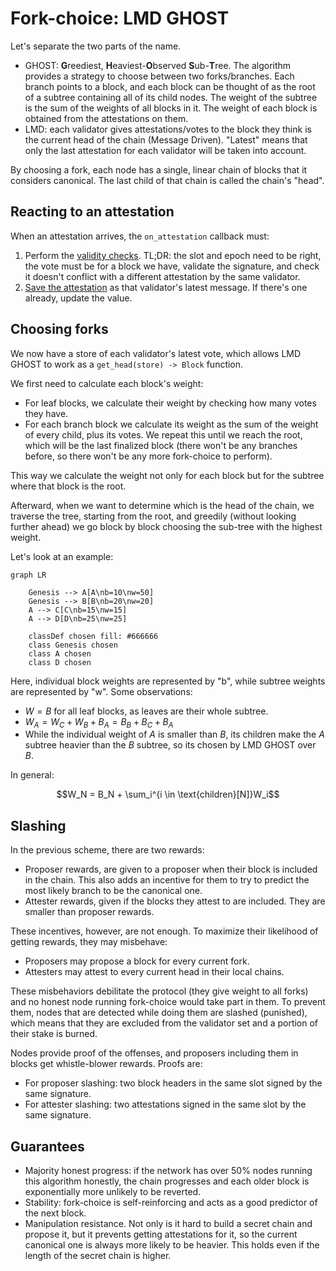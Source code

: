 # Fork-choice: LMD GHOST

Let's separate the two parts of the name.

- GHOST: **G**reediest, **H**eaviest-**O**bserved **S**ub-**T**ree. The algorithm provides a strategy to choose between two forks/branches. Each branch points to a block, and each block can be thought of as the root of a subtree containing all of its child nodes. The weight of the subtree is the sum of the weights of all blocks in it. The weight of each block is obtained from the attestations on them.
- LMD: each validator gives attestations/votes to the block they think is the current head of the chain (Message Driven). "Latest" means that only the last attestation for each validator will be taken into account.

By choosing a fork, each node has a single, linear chain of blocks that it considers canonical. The last child of that chain is called the chain's "head".

## Reacting to an attestation

When an attestation arrives, the `on_attestation` callback must:

1. Perform the [validity checks](https://eth2book.info/capella/part3/forkchoice/phase0/#validate_on_attestation). TL;DR: the slot and epoch need to be right, the vote must be for a block we have, validate the signature, and check it doesn't conflict with a different attestation by the same validator.
2. [Save the attestation](https://eth2book.info/capella/part3/forkchoice/phase0/#update_latest_messages) as that validator's latest message. If there's one already, update the value.

## Choosing forks

We now have a store of each validator's latest vote, which allows LMD GHOST to work as a `get_head(store) -> Block` function.

We first need to calculate each block's weight:

- For leaf blocks, we calculate their weight by checking how many votes they have.
- For each branch block we calculate its weight as the sum of the weight of every child, plus its votes. We repeat this until we reach the root, which will be the last finalized block (there won't be any branches before, so there won't be any more fork-choice to perform).

This way we calculate the weight not only for each block but for the subtree where that block is the root.

Afterward, when we want to determine which is the head of the chain, we traverse the tree, starting from the root, and greedily (without looking further ahead) we go block by block choosing the sub-tree with the highest weight.

Let's look at an example:

```mermaid
graph LR

    Genesis --> A[A\nb=10\nw=50]
    Genesis --> B[B\nb=20\nw=20]
    A --> C[C\nb=15\nw=15]
    A --> D[D\nb=25\nw=25]

    classDef chosen fill: #666666
    class Genesis chosen
    class A chosen
    class D chosen
```

Here, individual block weights are represented by "b", while subtree weights are represented by "w". Some observations:

- $W = B$ for all leaf blocks, as leaves are their whole subtree.
- $W_A=W_C+W_B +B_A= B_B + B_C + B_A$
- While the individual weight of $A$ is smaller than $B$, its children make the $A$ subtree heavier than the $B$ subtree, so its chosen by LMD GHOST over $B$.

In general:

$$W_N = B_N + \sum_i^{i \in \text{children}[N]}W_i$$

## Slashing

In the previous scheme, there are two rewards:

- Proposer rewards, are given to a proposer when their block is included in the chain. This also adds an incentive for them to try to predict the most likely branch to be the canonical one.
- Attester rewards, given if the blocks they attest to are included. They are smaller than proposer rewards.

These incentives, however, are not enough. To maximize their likelihood of getting rewards, they may misbehave:

- Proposers may propose a block for every current fork.
- Attesters may attest to every current head in their local chains.

These misbehaviors debilitate the protocol (they give weight to all forks) and no honest node running fork-choice would take part in them. To prevent them, nodes that are detected while doing them are slashed (punished), which means that they are excluded from the validator set and a portion of their stake is burned.

Nodes provide proof of the offenses, and proposers including them in blocks get whistle-blower rewards. Proofs are:

- For proposer slashing: two block headers in the same slot signed by the same signature.
- For attester slashing: two attestations signed in the same slot by the same signature.

## Guarantees

- Majority honest progress: if the network has over 50% nodes running this algorithm honestly, the chain progresses and each older block is exponentially more unlikely to be reverted.
- Stability: fork-choice is self-reinforcing and acts as a good predictor of the next block.
- Manipulation resistance. Not only is it hard to build a secret chain and propose it, but it prevents getting attestations for it, so the current canonical one is always more likely to be heavier. This holds even if the length of the secret chain is higher.
